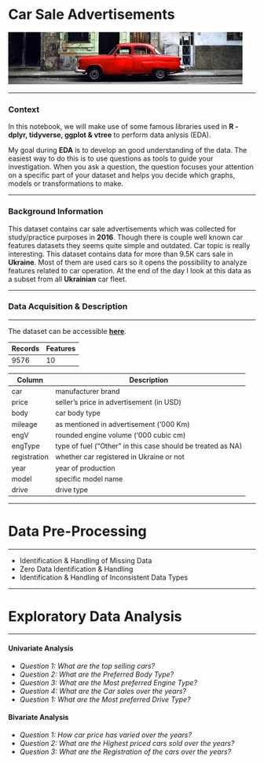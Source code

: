 # Car Sale Advertisements

![](https://raw.githubusercontent.com/Karkerayashish/R_programming/master/Car_Sales_Advertisement/Car_Sale_Image.jpg)

------------
### Context

In this notebook, we will make use of some famous libraries used in **R - dplyr, tidyverse, ggplot & vtree** to perform data anlysis (EDA).

My goal during **EDA** is to develop an good understanding of the data. The easiest way to do this is to use questions as tools to guide your investigation. When you ask a question, the question focuses your attention on a specific part of your dataset and helps you decide which graphs, models or transformations to make.

------------
### Background Information

This dataset contains car sale advertisements which was collected for study/practice purposes in **2016**. Though there is couple well known car features datasets they seems quite simple and outdated. Car topic is really interesting. This dataset contains data for more than 9.5K cars sale in **Ukraine**. Most of them are used cars so it opens the possibility to analyze features related to car operation. At the end of the day I look at this data as a subset from all **Ukrainian** car fleet.

------------

### Data Acquisition & Description

------------

The dataset can be accessible <a href="https://github.com/Karkerayashish/R_programming/blob/master/Car_Sales_Advertisement/car_sales.csv">**here**</a>.


| Records  | Features  |
| ------------ | ------------ |
| 9576  | 10 |

|  Column | Description  |
| ------------ | ------------ |
|  car | manufacturer brand  |
|  price | seller’s price in advertisement (in USD)  |
| body  | car body type  |
|  mileage |  as mentioned in advertisement (‘000 Km) |
|  engV |rounded engine volume (‘000 cubic cm)   |
|  engType | type of fuel (“Other” in this case should be treated as NA)  |
| registration  |  whether car registered in Ukraine or not |
|  year | year of production  |
|  model |  specific model name |
| drive  | drive type  |

---
# **Data Pre-Processing**
---

- Identification & Handling of Missing Data
- Zero Data Identification & Handling
- Identification & Handling of Inconsistent Data Types


---
# **Exploratory Data Analysis**
---
#### Univariate Analysis

- *Question 1: What are the top selling cars?*
- *Question 2: What are the Preferred Body Type?*
- *Question 3: What are the Most preferred Engine Type?*
- *Question 4: What are the Car sales over the years?*
- *Question 1: What are the Most preferred Drive Type?*

#### Bivariate Analysis

- *Question 1:  How car price has varied over the years?*
- *Question 2: What are the Highest priced cars sold over the years?*
- *Question 3: What are the Registration of the cars over the years?*




